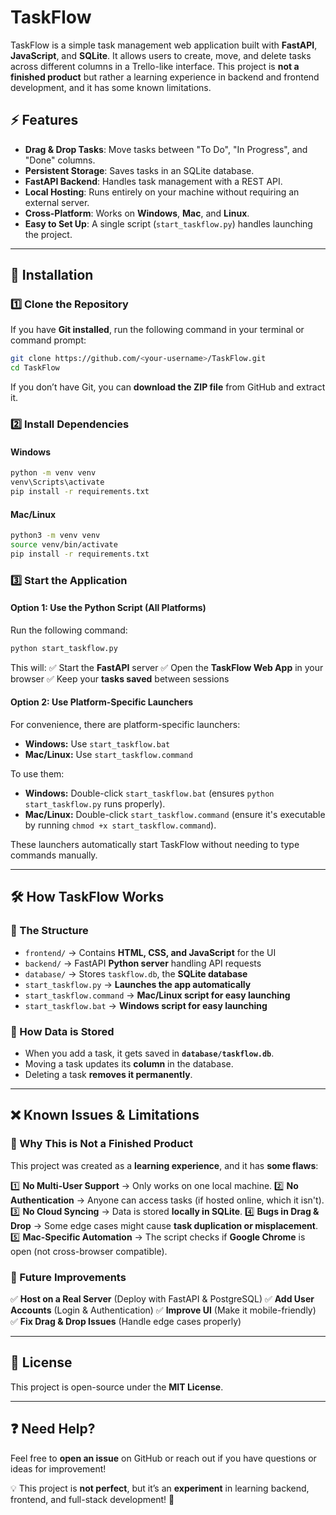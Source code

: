 # TaskFlow

TaskFlow is a simple task management web application built with **FastAPI**, **JavaScript**, and **SQLite**. It allows users to create, move, and delete tasks across different columns in a Trello-like interface. This project is **not a finished product** but rather a learning experience in backend and frontend development, and it has some known limitations.

## ⚡ Features
- **Drag & Drop Tasks**: Move tasks between "To Do", "In Progress", and "Done" columns.
- **Persistent Storage**: Saves tasks in an SQLite database.
- **FastAPI Backend**: Handles task management with a REST API.
- **Local Hosting**: Runs entirely on your machine without requiring an external server.
- **Cross-Platform**: Works on **Windows**, **Mac**, and **Linux**.
- **Easy to Set Up**: A single script (`start_taskflow.py`) handles launching the project.

---

## 🚀 Installation
### **1️⃣ Clone the Repository**
If you have **Git installed**, run the following command in your terminal or command prompt:
```sh
git clone https://github.com/<your-username>/TaskFlow.git
cd TaskFlow
```
If you don’t have Git, you can **download the ZIP file** from GitHub and extract it.

### **2️⃣ Install Dependencies**
#### **Windows**
```sh
python -m venv venv
venv\Scripts\activate
pip install -r requirements.txt
```
#### **Mac/Linux**
```sh
python3 -m venv venv
source venv/bin/activate
pip install -r requirements.txt
```

### **3️⃣ Start the Application**
#### **Option 1: Use the Python Script (All Platforms)**
Run the following command:
```sh
python start_taskflow.py
```
This will:
✅ Start the **FastAPI** server
✅ Open the **TaskFlow Web App** in your browser
✅ Keep your **tasks saved** between sessions

#### **Option 2: Use Platform-Specific Launchers**
For convenience, there are platform-specific launchers:
- **Windows:** Use `start_taskflow.bat`
- **Mac/Linux:** Use `start_taskflow.command`

To use them:
- **Windows:** Double-click `start_taskflow.bat` (ensures `python start_taskflow.py` runs properly).
- **Mac/Linux:** Double-click `start_taskflow.command` (ensure it's executable by running `chmod +x start_taskflow.command`).

These launchers automatically start TaskFlow without needing to type commands manually.

---

## 🛠️ How TaskFlow Works
### **📌 The Structure**
- `frontend/` → Contains **HTML, CSS, and JavaScript** for the UI
- `backend/` → FastAPI **Python server** handling API requests
- `database/` → Stores `taskflow.db`, the **SQLite database**
- `start_taskflow.py` → **Launches the app automatically**
- `start_taskflow.command` → **Mac/Linux script for easy launching**
- `start_taskflow.bat` → **Windows script for easy launching**

### **📌 How Data is Stored**
- When you add a task, it gets saved in **`database/taskflow.db`**.
- Moving a task updates its **column** in the database.
- Deleting a task **removes it permanently**.

---

## ❌ Known Issues & Limitations
### **🚧 Why This is Not a Finished Product**
This project was created as a **learning experience**, and it has **some flaws**:

1️⃣ **No Multi-User Support** → Only works on one local machine.
2️⃣ **No Authentication** → Anyone can access tasks (if hosted online, which it isn't).
3️⃣ **No Cloud Syncing** → Data is stored **locally in SQLite**.
4️⃣ **Bugs in Drag & Drop** → Some edge cases might cause **task duplication or misplacement**.
5️⃣ **Mac-Specific Automation** → The script checks if **Google Chrome** is open (not cross-browser compatible).

### **🚀 Future Improvements**
✅ **Host on a Real Server** (Deploy with FastAPI & PostgreSQL)
✅ **Add User Accounts** (Login & Authentication)
✅ **Improve UI** (Make it mobile-friendly)
✅ **Fix Drag & Drop Issues** (Handle edge cases properly)

---

## 📜 License
This project is open-source under the **MIT License**.

---

## ❓ Need Help?
Feel free to **open an issue** on GitHub or reach out if you have questions or ideas for improvement!

💡 This project is **not perfect**, but it’s an **experiment** in learning backend, frontend, and full-stack development! 🚀

